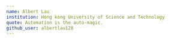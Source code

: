 ```yaml
---
name: Albert Lau
institution: Hong kong University of Science and Technology
quote: Automation is the auto-magic.
github_user: albertlau128
---
```

